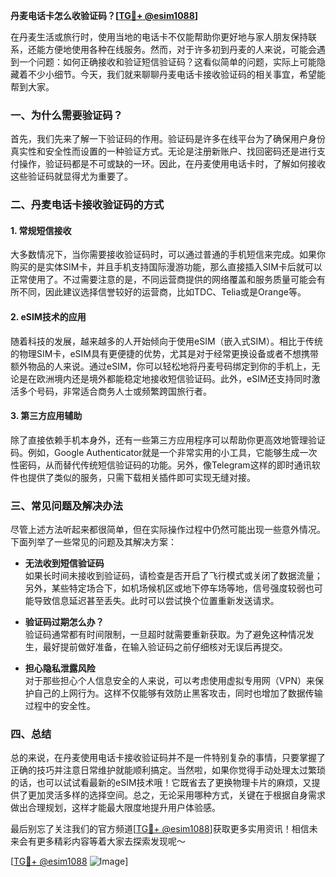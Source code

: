 **丹麦电话卡怎么收验证码？[[TG💪+ @esim1088](https://t.me/s/esim1088)]**

在丹麦生活或旅行时，使用当地的电话卡不仅能帮助你更好地与家人朋友保持联系，还能方便地使用各种在线服务。然而，对于许多初到丹麦的人来说，可能会遇到一个问题：如何正确接收和验证短信验证码？这看似简单的问题，实际上可能隐藏着不少小细节。今天，我们就来聊聊丹麦电话卡接收验证码的相关事宜，希望能帮到大家。

### 一、为什么需要验证码？

首先，我们先来了解一下验证码的作用。验证码是许多在线平台为了确保用户身份真实性和安全性而设置的一种验证方式。无论是注册新账户、找回密码还是进行支付操作，验证码都是不可或缺的一环。因此，在丹麦使用电话卡时，了解如何接收这些验证码就显得尤为重要了。

### 二、丹麦电话卡接收验证码的方式

#### 1. 常规短信接收

大多数情况下，当你需要接收验证码时，可以通过普通的手机短信来完成。如果你购买的是实体SIM卡，并且手机支持国际漫游功能，那么直接插入SIM卡后就可以正常使用了。不过需要注意的是，不同运营商提供的网络覆盖和服务质量可能会有所不同，因此建议选择信誉较好的运营商，比如TDC、Telia或是Orange等。

#### 2. eSIM技术的应用

随着科技的发展，越来越多的人开始倾向于使用eSIM（嵌入式SIM）。相比于传统的物理SIM卡，eSIM具有更便捷的优势，尤其是对于经常更换设备或者不想携带额外物品的人来说。通过eSIM，你可以轻松地将丹麦号码绑定到你的手机上，无论是在欧洲境内还是境外都能稳定地接收短信验证码。此外，eSIM还支持同时激活多个号码，非常适合商务人士或频繁跨国旅行者。

#### 3. 第三方应用辅助

除了直接依赖手机本身外，还有一些第三方应用程序可以帮助你更高效地管理验证码。例如，Google Authenticator就是一个非常实用的小工具，它能够生成一次性密码，从而替代传统短信验证码的功能。另外，像Telegram这样的即时通讯软件也提供了类似的服务，只需下载相关插件即可实现无缝对接。

### 三、常见问题及解决办法

尽管上述方法听起来都很简单，但在实际操作过程中仍然可能出现一些意外情况。下面列举了一些常见的问题及其解决方案：

- **无法收到短信验证码**  
  如果长时间未接收到验证码，请检查是否开启了飞行模式或关闭了数据流量；另外，某些特定场合下，如机场候机区或地下停车场等地，信号强度较弱也可能导致信息延迟甚至丢失。此时可以尝试换个位置重新发送请求。

- **验证码过期怎么办？**  
  验证码通常都有时间限制，一旦超时就需要重新获取。为了避免这种情况发生，最好提前做好准备，在输入验证码之前仔细核对无误后再提交。

- **担心隐私泄露风险**  
  对于那些担心个人信息安全的人来说，可以考虑使用虚拟专用网（VPN）来保护自己的上网行为。这样不仅能够有效防止黑客攻击，同时也增加了数据传输过程中的安全性。

### 四、总结

总的来说，在丹麦使用电话卡接收验证码并不是一件特别复杂的事情，只要掌握了正确的技巧并注意日常维护就能顺利搞定。当然啦，如果你觉得手动处理太过繁琐的话，也可以试试看最新的eSIM技术哦！它既省去了更换物理卡片的麻烦，又提供了更加灵活多样的选择空间。总之，无论采用哪种方式，关键在于根据自身需求做出合理规划，这样才能最大限度地提升用户体验感。

最后别忘了关注我们的官方频道[[TG💪+ @esim1088](https://t.me/s/esim1088)]获取更多实用资讯！相信未来会有更多精彩内容等着大家去探索发现呢～ 

[[TG💪+ @esim1088](https://t.me/s/esim1088) ![Image](https://i.postimg.cc/4NQfJmqS/Snipaste-2025-05-13-00-14-12.png)]